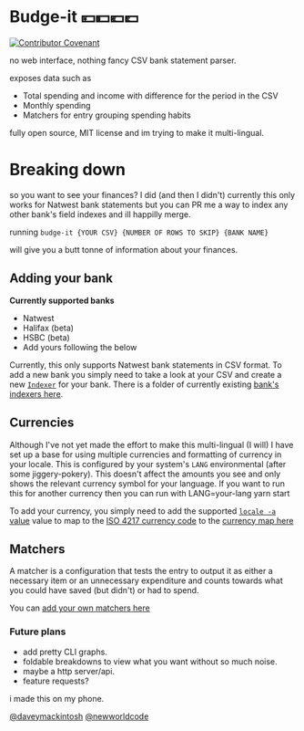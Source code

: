 # Budge-it 💴💵💶💷
[![Contributor Covenant](https://img.shields.io/badge/Contributor%20Covenant-v1.4%20adopted-ff69b4.svg)](CODE_OF_CONDUCT.md)

no web interface, nothing fancy CSV bank statement parser.

exposes data such as 

* Total spending and income with difference for the period in the CSV
* Monthly spending
* Matchers for entry grouping spending habits

fully open source, MIT license and im trying to make it multi-lingual.

# Breaking down
so you want to see your finances? I did (and then I didn't) currently this only works for Natwest bank statements but you can PR me a way to index any other bank's field indexes and ill happilly merge.

running `budge-it {YOUR CSV} {NUMBER OF ROWS TO SKIP} {BANK NAME}`

will give you a butt tonne of information about your finances.

## Adding your bank

**Currently supported banks**

* Natwest
* Halifax (beta)
* HSBC (beta)
* Add yours following the below

Currently, this only supports Natwest bank statements in CSV format. To add a new bank you simply need to take a look at your CSV and create a new [`Indexer`](https://github.com/davemackintosh/budge-it/blob/master/types/base.ts#L13-L19) for your bank. There is a folder of currently existing [bank's indexers here](https://github.com/davemackintosh/budge-it/tree/master/bank-indexes).

## Currencies
Although I've not yet made the effort to make this multi-lingual (I will) I have set up a base for using multiple currencies and formatting of currency in your locale. This is configured by your system's `LANG` environmental (after some jiggery-pokery). This doesn't affect the amounts you see and only shows the relevant currency symbol for your language. If you want to run this for another currency then you can run with LANG=your-lang yarn start

To add your currency, you simply need to add the supported [`locale -a` value](http://man7.org/linux/man-pages/man1/locale.1.html) value to map to the [ISO 4217 currency code](https://www.iso.org/iso-4217-currency-codes.html) to the [currency map here](https://github.com/davemackintosh/budge-it/blob/master/utils.ts#L1) 

## Matchers
A matcher is a configuration that tests the entry to output it as either a necessary item or an unnecessary expenditure and counts towards what you could have saved (but didn't) or had to spend.

You can [add your own matchers here](https://github.com/davemackintosh/budge-it/blob/master/functions/matchers.ts#L19)

### Future plans

* add pretty CLI graphs.
* foldable breakdowns to view what you want without so much noise.
* maybe a http server/api.
* feature requests?

i made this on my phone.

[@daveymackintosh](https://twitter.com/daveymackintosh)
[@newworldcode](https://twitter.com/newworldcode)
